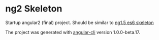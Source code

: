 # ng2 Skeleton

Startup angular2 (final) project. Should be similar to [ng1.5 es6 skeleton](https://github.com/bobbykolev/ng15es6-skeleton)

The project was generated with [angular-cli](https://github.com/angular/angular-cli) version 1.0.0-beta.17.
